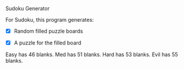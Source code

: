 Sudoku Generator

For Sudoku, this program generates:

- [x] Random filled puzzle boards
- [x] A puzzle for the filled board


Easy has 46 blanks.
Med has 51 blanks.
Hard has 53 blanks.
Evil has 55 blanks.
